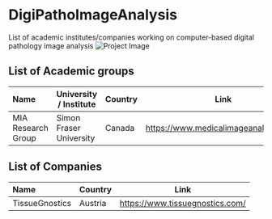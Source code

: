 # DigiPathoImageAnalysis
List of academic institutes/companies working on computer-based digital pathology image analysis 
![Project Image](https://github.com/masih4/DigiPathoImageAnalysis/blob/master/project_image.jpg)


## List of Academic groups

| Name | University / Institute | Country | Link |
| :---| --- | --- |  --- |
| MIA Research Group | Simon Fraser University |Canada | https://www.medicalimageanalysis.com/ |





## List of Companies
| Name | Country | Link |
| :---| --- | --- |
| TissueGnostics | Austria | https://www.tissuegnostics.com/ |
